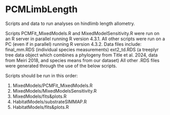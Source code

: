 # PCMLimbLength

Scripts and data to run analyses on hindlimb length allometry.

Scripts PCMFit_MixedModels.R and MixedModelSensitivity.R were run on an R server in parallel running R version 4.3.1.
All other scripts were run on a PC (even if in parallel) running R version 4.3.2.
Data files include: 
final_mm.RDS (individual species measurements)
ext2_td.RDS (a treeplyr tree data object which combines a phylogeny from Title et al. 2024, data from Meiri 2018, and species means from our dataset)
All other .RDS files were generated through the use of the below scripts. 

Scripts should be run in this order:
1. MixedModels/PCMFit_MixedModels.R
2. MixedModels/MixedModelsSensitivity.R
4. MixedModels/fits&plots.R
5. HabitatModels/substrateSIMMAP.R
6. HabitatModels/fits&plots.R
